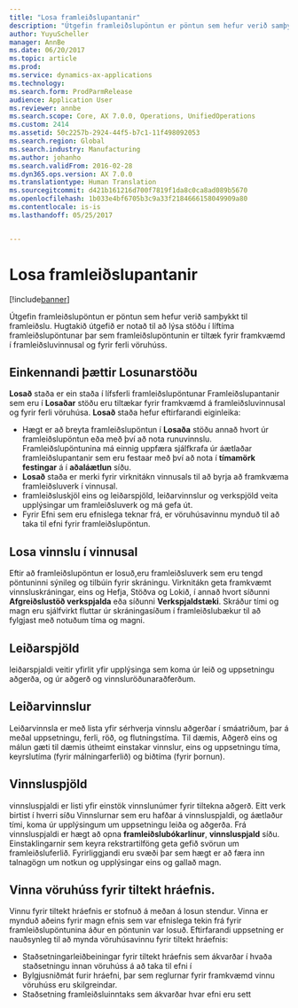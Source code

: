 ```yaml
---
title: "Losa framleiðslupantanir"
description: "Útgefin framleiðslupöntun er pöntun sem hefur verið samþykkt til framleiðslu. Hugtakið útgefið er notað til að lýsa stöðu í líftíma framleiðslupöntunar þar sem framleiðslupöntunin er tiltæk fyrir framkvæmd í framleiðsluvinnusal og fyrir ferli vöruhúss."
author: YuyuScheller
manager: AnnBe
ms.date: 06/20/2017
ms.topic: article
ms.prod: 
ms.service: dynamics-ax-applications
ms.technology: 
ms.search.form: ProdParmRelease
audience: Application User
ms.reviewer: annbe
ms.search.scope: Core, AX 7.0.0, Operations, UnifiedOperations
ms.custom: 2414
ms.assetid: 50c2257b-2924-44f5-b7c1-11f498092053
ms.search.region: Global
ms.search.industry: Manufacturing
ms.author: johanho
ms.search.validFrom: 2016-02-28
ms.dyn365.ops.version: AX 7.0.0
ms.translationtype: Human Translation
ms.sourcegitcommit: d421b161216d700f7819f1da8c0ca8ad089b5670
ms.openlocfilehash: 1b033e4bf6705b3c9a33f2184666158049909a80
ms.contentlocale: is-is
ms.lasthandoff: 05/25/2017


---
```


# <a name="release-production-orders"></a>Losa framleiðslupantanir

[!include[banner](../includes/banner.md)]


Útgefin framleiðslupöntun er pöntun sem hefur verið samþykkt til framleiðslu. Hugtakið útgefið er notað til að lýsa stöðu í líftíma framleiðslupöntunar þar sem framleiðslupöntunin er tiltæk fyrir framkvæmd í framleiðsluvinnusal og fyrir ferli vöruhúss. 

<a name="characteristics-of-the-released-state"></a>Einkennandi þættir Losunarstöðu
-------------------------------------

**Losað** staða er ein staða í lífsferli framleiðslupöntunar Framleiðslupantanir sem eru í **Losaðar** stöðu eru tiltækar fyrir framkvæmd á framleiðsluvinnusal og fyrir ferli vöruhúsa. **Losað** staða hefur eftirfarandi eiginleika:

-   Hægt er að breyta framleiðslupöntun í **Losaða** stöðu annað hvort úr framleiðslupöntun eða með því að nota runuvinnslu. Framleiðslupöntunina má einnig uppfæra sjálfkrafa úr áætlaðar framleiðslupantanir sem eru festaar með því að nota í **tímamörk festingar** á í **aðaláætlun** síðu.
-   **Losað** staða er merki fyrir virknitákn vinnusals til að byrja að framkvæma framleiðsluverk í vinnusal.
-   framleiðsluskjöl eins og leiðarspjöld, leiðarvinnslur og verkspjöld veita upplýsingar um framleiðsluverk og má gefa út.
-   Fyrir Efni sem eru efnislega teknar frá, er  vöruhúsavinnu mynduð til að taka til efni fyrir framleiðslupöntun.

## <a name="releasing-jobs-to-the-shop-floor"></a>Losa vinnslu í vinnusal
Eftir að framleiðslupöntun er losuð,eru framleiðsluverk sem eru tengd pöntuninni sýnileg og tilbúin fyrir skráningu. Virknitákn geta framkvæmt vinnsluskráningar, eins og Hefja, Stöðva og Lokið, í annað hvort síðunni **Afgreiðslustöð verkspjalda** eða síðunni **Verkspjaldstæki**. Skráður tími og magn eru sjálfvirkt fluttar úr skráningasíðum í framleiðslubækur til að fylgjast með notuðum tíma og magni.

## <a name="route-cards"></a>Leiðarspjöld
leiðarspjaldi veitir yfirlit yfir upplýsinga sem koma úr leið og uppsetningu aðgerða, og úr aðgerð og vinnsluröðunaraðferðum.

## <a name="route-jobs"></a>Leiðarvinnslur
Leiðarvinnsla er með lista yfir sérhverja vinnslu aðgerðar í smáatriðum, þar á meðal uppsetningu, ferli, röð, og flutningstíma. Til dæmis, Aðgerð eins og málun gæti til dæmis útheimt einstakar vinnslur, eins og uppsetningu tíma, keyrslutíma (fyrir málningarferlið) og biðtíma (fyrir þornun).

## <a name="job-cards"></a>Vinnsluspjöld
vinnsluspjaldi er listi yfir einstök vinnslunúmer fyrir tiltekna aðgerð. Eitt verk birtist í hverri síðu Vinnslurnar sem eru hafðar á vinnsluspjaldi, og áætlaður tími, koma úr upplýsingum um uppsetningu leiða og aðgerða. Frá vinnsluspjaldi er hægt að opna **framleiðslubókarlínur**, **vinnsluspjald** síðu. Einstaklingarnir sem keyra rekstrartilföng geta gefið svörun um framleiðsluferlið. Fyrirliggjandi eru svæði þar sem hægt er að færa inn talnagögn um notkun og upplýsingar eins og gallað magn.

## <a name="warehouse-work-for-raw-material-picking"></a>Vinna vöruhúss fyrir tiltekt hráefnis.
Vinnu fyrir tiltekt hráefnis er stofnuð á meðan á losun stendur. Vinna er mynduð aðeins fyrir magn efnis sem var efnislega tekin frá fyrir framleiðslupöntunina áður en pöntunin var losuð. Eftirfarandi uppsetning er nauðsynleg til að mynda vöruhúsavinnu fyrir tiltekt hráefnis:

-   Staðsetningarleiðbeiningar fyrir tiltekt hráefnis sem ákvarðar í hvaða staðsetningu innan vöruhúss á að taka til efni í
-   Bylgjusniðmát furir hráefni, þar sem reglurnar fyrir framkvæmd vinnu vöruhúss eru skilgreindar.
-   Staðsetning framleiðsluinntaks sem ákvarðar hvar efni eru sett





